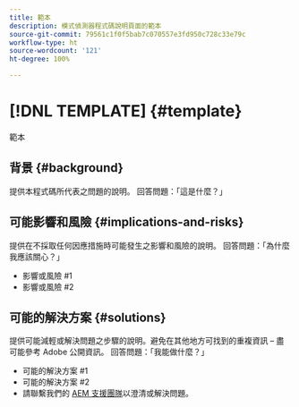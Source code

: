```yaml
---
title: 範本
description: 模式偵測器程式碼說明頁面的範本
source-git-commit: 79561c1f0f5bab7c070557e3fd950c728c33e79c
workflow-type: ht
source-wordcount: '121'
ht-degree: 100%

---
```



# [!DNL TEMPLATE] {#template}

範本

## 背景 {#background}

提供本程式碼所代表之問題的說明。
回答問題：「這是什麼？」

## 可能影響和風險 {#implications-and-risks}

提供在不採取任何因應措施時可能發生之影響和風險的說明。
回答問題：「為什麼我應該關心？」

* 影響或風險 #1
* 影響或風險 #2

## 可能的解決方案 {#solutions}

提供可能減輕或解決問題之步驟的說明。避免在其他地方可找到的重複資訊 – 盡可能參考 Adobe 公開資訊。
回答問題：「我能做什麼？」

* 可能的解決方案 #1
* 可能的解決方案 #2
* 請聯繫我們的 [AEM 支援團隊](https://helpx.adobe.com/tw/enterprise/using/support-for-experience-cloud.html)以澄清或解決問題。
